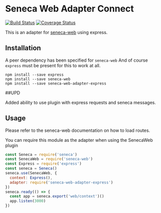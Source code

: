 # Seneca Web Adapter Connect

[![Build Status][travis-badge]][travis-url]
[![Coverage Status][coveralls-badge]][coveralls-url]

This is an adapter for [seneca-web](https://github.com/senecajs/seneca-web/) using express.

## Installation

A peer dependency has been specified for `seneca-web`
And of course `express` must be present for this to work at all.

```
npm install --save express
npm install --save seneca-web
npm install --save seneca-web-adapter-express
```

##UPD

Added ability to use plugin with express requests and seneca messages.

## Usage

Please refer to the seneca-web documentation on how to load routes.

You can require this module as the adapter when using the SenecaWeb plugin

```js
const Seneca = require('seneca')
const SenecaWeb = require('seneca-web')
const Express = require('express')
const seneca = Seneca()
seneca.use(SenecaWeb, {
  context: Express(),
  adapter: require('seneca-web-adapter-express')
})
seneca.ready(() => {
  const app = seneca.export('web/context')()
  app.listen(3000)
})
```

[travis-badge]: https://travis-ci.org/senecajs/seneca-web-adapter-express.svg?branch=master
[travis-url]: https://travis-ci.org/senecajs/seneca-web-adapter-express
[coveralls-badge]: https://coveralls.io/repos/github/senecajs/seneca-web-adapter-express/badge.svg?branch=master
[coveralls-url]: https://coveralls.io/github/senecajs/seneca-web-adapter-express?branch=master
